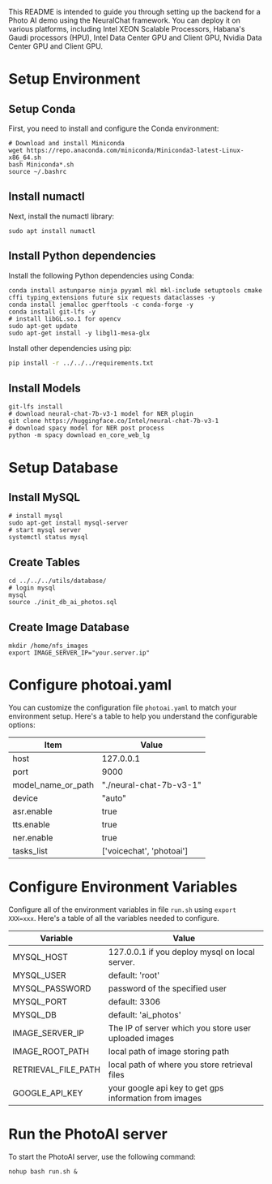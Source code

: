This README is intended to guide you through setting up the backend for a Photo AI demo using the NeuralChat framework. You can deploy it on various platforms, including Intel XEON Scalable Processors, Habana's Gaudi processors (HPU), Intel Data Center GPU and Client GPU, Nvidia Data Center GPU and Client GPU.


# Setup Environment


## Setup Conda

First, you need to install and configure the Conda environment:

```shell
# Download and install Miniconda
wget https://repo.anaconda.com/miniconda/Miniconda3-latest-Linux-x86_64.sh
bash Miniconda*.sh
source ~/.bashrc
```

## Install numactl

Next, install the numactl library:

```shell
sudo apt install numactl
```

## Install Python dependencies

Install the following Python dependencies using Conda:

```shell
conda install astunparse ninja pyyaml mkl mkl-include setuptools cmake cffi typing_extensions future six requests dataclasses -y
conda install jemalloc gperftools -c conda-forge -y
conda install git-lfs -y
# install libGL.so.1 for opencv
sudo apt-get update
sudo apt-get install -y libgl1-mesa-glx
```

Install other dependencies using pip:

```bash
pip install -r ../../../requirements.txt
```

## Install Models
```shell
git-lfs install
# download neural-chat-7b-v3-1 model for NER plugin
git clone https://huggingface.co/Intel/neural-chat-7b-v3-1
# download spacy model for NER post process
python -m spacy download en_core_web_lg
```


# Setup Database
## Install MySQL
```shell
# install mysql
sudo apt-get install mysql-server
# start mysql server
systemctl status mysql
```

## Create Tables
```shell
cd ../../../utils/database/
# login mysql
mysql
source ./init_db_ai_photos.sql
```

## Create Image Database
```shell
mkdir /home/nfs_images
export IMAGE_SERVER_IP="your.server.ip"
```

# Configure photoai.yaml

You can customize the configuration file `photoai.yaml` to match your environment setup. Here's a table to help you understand the configurable options:

|  Item               | Value                                  |
| ------------------- | ---------------------------------------|
| host                | 127.0.0.1                              |
| port                | 9000                                   |
| model_name_or_path  | "./neural-chat-7b-v3-1"        |
| device              | "auto"                                  |
| asr.enable          | true                                   |
| tts.enable          | true                                   |
| ner.enable          | true                                   |
| tasks_list          | ['voicechat', 'photoai']               |


# Configure Environment Variables

Configure all of the environment variables in file `run.sh` using `export XXX=xxx`. Here's a table of all the variables needed to configure.

|  Variable           | Value                                  |
| ------------------- | ---------------------------------------|
| MYSQL_HOST          | 127.0.0.1 if you deploy mysql on local server.  |
| MYSQL_USER          | default: 'root'                                   |
| MYSQL_PASSWORD      | password of the specified user        |
| MYSQL_PORT          | default: 3306                                  |
| MYSQL_DB            | default: 'ai_photos'                                |
| IMAGE_SERVER_IP     | The IP of server which you store user uploaded images      |
| IMAGE_ROOT_PATH     | local path of image storing path                     |
| RETRIEVAL_FILE_PATH | local path of where you store retrieval files               |
| GOOGLE_API_KEY      | your google api key to get gps information from images           |


# Run the PhotoAI server
To start the PhotoAI server, use the following command:

```shell
nohup bash run.sh &
```
